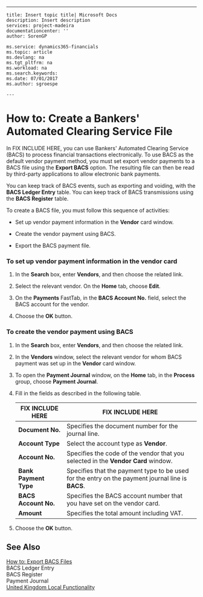 ---
    title: Insert topic title| Microsoft Docs
    description: Insert description
    services: project-madeira
    documentationcenter: ''
    author: SorenGP

    ms.service: dynamics365-financials
    ms.topic: article
    ms.devlang: na
    ms.tgt_pltfrm: na
    ms.workload: na
    ms.search.keywords:
    ms.date: 07/01/2017
    ms.author: sgroespe

    ---
# How to: Create a Bankers&#39; Automated Clearing Service File
In FIX INCLUDE HERE<!--[!INCLUDE[navnow](../../ApplicationDesign/includes/navnow_md.md)] -->, you can use Bankers' Automated Clearing Service \(BACS\) to process financial transactions electronically. To use BACS as the default vendor payment method, you must set export vendor payments to a BACS file using the **Export BACS** option. The resulting file can then be read by third\-party applications to allow electronic bank payments.  
  
 You can keep track of BACS events, such as exporting and voiding, with the **BACS Ledger Entry** table. You can keep track of BACS transmissions using the **BACS Register** table.  
  
 To create a BACS file, you must follow this sequence of activities:  
  
-   Set up vendor payment information in the **Vendor**  card window.  
  
-   Create the vendor payment using BACS.  
  
-   Export the BACS payment file.  
  
### To set up vendor payment information in the vendor card  
  
1.  In the **Search** box, enter **Vendors**, and then choose the related link.  
  
2.  Select the relevant vendor. On the **Home** tab, choose **Edit**.  
  
3.  On the **Payments** FastTab, in the **BACS Account No.** field, select the BACS account for the vendor.  
  
4.  Choose the **OK** button.  
  
### To create the vendor payment using BACS  
  
1.  In the **Search** box, enter **Vendors**, and then choose the related link.  
  
2.  In the **Vendors** window, select the relevant vendor for whom BACS payment was set up in the **Vendor** card window.  
  
3.  To open the **Payment Journal** window, on the **Home** tab, in the **Process** group, choose **Payment Journal**.  
  
4.  Fill in the fields as described in the following table.  
  
    |FIX INCLUDE HERE<!--[!INCLUDE[bp_tablefield](../../ApplicationDesign/includes/bp_tablefield_md.md)] -->|FIX INCLUDE HERE<!--[!INCLUDE[bp_tabledescription](../../ApplicationDesign/includes/bp_tabledescription_md.md)] -->|  
    |---------------------------------|---------------------------------------|  
    |**Document No.**|Specifies the document number for the journal line.|  
    |**Account Type**|Select the account type as **Vendor**.|  
    |**Account No.**|Specifies the code of the vendor that you selected in the **Vendor Card** window.|  
    |**Bank Payment Type**|Specifies that the payment type to be used for the entry on the payment journal line is **BACS**.|  
    |**BACS Account No.**|Specifies the BACS account number that you have set on the vendor card.|  
    |**Amount**|Specifies the total amount including VAT.|  
  
5.  Choose the **OK** button.  
  
## See Also  
 [How to: Export BACS Files](../../LocalFunctionalityForMicrosoftDynamicsNav2016/UnitedKingdom/how-to-export-bacs-files.md)   
 BACS Ledger Entry   
 BACS Register   
 Payment Journal   
 [United Kingdom Local Functionality](../../LocalFunctionalityForMicrosoftDynamicsNav2016/UnitedKingdom/united-kingdom-local-functionality.md)